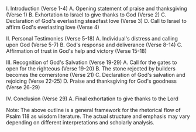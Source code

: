 I. Introduction (Verse 1-4)
    A. Opening statement of praise and thanksgiving (Verse 1)
    B. Exhortation to Israel to give thanks to God (Verse 2)
    C. Declaration of God's everlasting steadfast love (Verse 3)
    D. Call to Israel to affirm God's everlasting love (Verse 4)

II. Personal Testimonies (Verse 5-18)
    A. Individual's distress and calling upon God (Verse 5-7)
    B. God's response and deliverance (Verse 8-14)
    C. Affirmation of trust in God's help and victory (Verse 15-18)

III. Recognition of God's Salvation (Verse 19-29)
    A. Call for the gates to open for the righteous (Verse 19-20)
    B. The stone rejected by builders becomes the cornerstone (Verse 21)
    C. Declaration of God's salvation and rejoicing (Verse 22-25)
    D. Praise and thanksgiving for God's goodness (Verse 26-29)

IV. Conclusion (Verse 29)
    A. Final exhortation to give thanks to the Lord

Note: The above outline is a general framework for the rhetorical flow of Psalm 118 as wisdom literature. The actual structure and emphasis may vary depending on different interpretations and scholarly analysis.